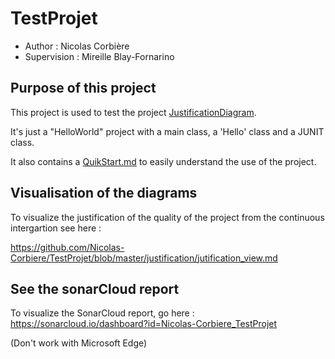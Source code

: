 # TestProjet

- Author : Nicolas Corbière
- Supervision : Mireille Blay-Fornarino

## Purpose of this project

This project is used to test the project [JustificationDiagram](https://github.com/MireilleBF/JustificationDiagram).

It's just a "HelloWorld" project with a main class, a 'Hello' class and a JUNIT class.

It also contains a [QuikStart.md](https://github.com/Nicolas-Corbiere/TestProjet/blob/master/QuickStart.md) to easily understand the use of the project.

## Visualisation of the diagrams

To visualize the justification of the quality of the project from the continuous intergartion see here :

https://github.com/Nicolas-Corbiere/TestProjet/blob/master/justification/jutification_view.md

## See the sonarCloud report


To visualize the SonarCloud report, go here : https://sonarcloud.io/dashboard?id=Nicolas-Corbiere_TestProjet

(Don't work with Microsoft Edge)

